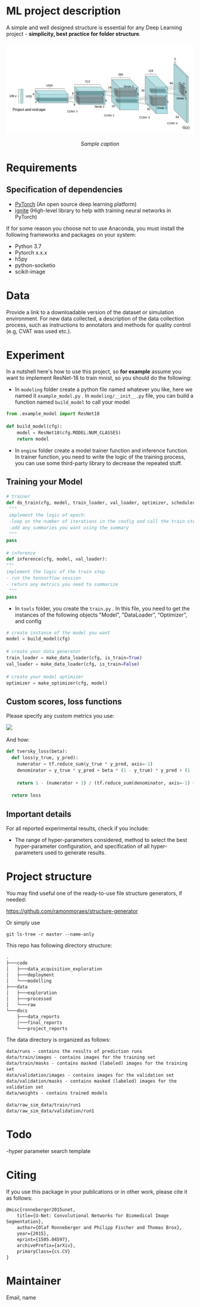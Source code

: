 # ML project description
A simple and well designed structure is essential for any Deep Learning project - **simplicity, best practice for folder structure**. 

<p align="center">
<img src="img/sample.png" alt>

</p>
<p align="center">
<em>Sample caption</em>
</p>


# Requirements
## Specification of dependencies
- [PyTorch](https://pytorch.org/) (An open source deep learning platform) 
- [ignite](https://github.com/pytorch/ignite) (High-level library to help with training neural networks in PyTorch)

If for some reason you choose not to use Anaconda, you must install the following frameworks and packages on your system:
* Python 3.7
* Pytorch x.x.x
* h5py
* python-socketio
* scikit-image

# Data
Provide a link to a downloadable version of the dataset or simulation environment. For new data collected, a description of the data collection process, such as instructions to annotators and methods for quality control (e.g, CVAT was used etc.).

# Experiment
In a nutshell here's how to use this project, so **for example** assume you want to implement ResNet-18 to train mnist, so you should do the following:
- In `modeling`  folder create a python file named whatever you like, here we named it `example_model.py` . In `modeling/__init__.py` file, you can build a function named `build_model` to call your model

```python
from .example_model import ResNet18

def build_model(cfg):
    model = ResNet18(cfg.MODEL.NUM_CLASSES)
    return model
``` 
   
- In `engine`  folder create a model trainer function and inference function. In trainer function, you need to write the logic of the training process, you can use some third-party library to decrease the repeated stuff.
## Training your Model
```python
# trainer
def do_train(cfg, model, train_loader, val_loader, optimizer, scheduler, loss_fn):
 """
 implement the logic of epoch:
 -loop on the number of iterations in the config and call the train step
 -add any summaries you want using the summary
 """
pass

# inference
def inference(cfg, model, val_loader):
"""
implement the logic of the train step
- run the tensorflow session
- return any metrics you need to summarize
 """
pass
```

- In `tools`  folder, you create the `train.py` .  In this file, you need to get the instances of the following objects "Model",  "DataLoader”, “Optimizer”, and config
```python
# create instance of the model you want
model = build_model(cfg)

# create your data generator
train_loader = make_data_loader(cfg, is_train=True)
val_loader = make_data_loader(cfg, is_train=False)

# create your model optimizer
optimizer = make_optimizer(cfg, model)
```
## Custom scores, loss functions
Please specify any custom metrics you use:

<img src="https://render.githubusercontent.com/render/math?math=\text{TI}\left(p, \hat{p}\right) = \frac{p\hat{p}}{p\hat{p} + \beta(1 - p)\hat{p} + (1 - \beta)p(1 - \hat{p})}">

And how:
```python
def tversky_loss(beta):
  def loss(y_true, y_pred):
    numerator = tf.reduce_sum(y_true * y_pred, axis=-1)
    denominator = y_true * y_pred + beta * (1 - y_true) * y_pred + (1 - beta) * y_true * (1 - y_pred)

    return 1 - (numerator + 1) / (tf.reduce_sum(denominator, axis=-1) + 1)

  return loss
```
## Important details
For all reported experimental results, check if you include:
- The range of hyper-parameters considered, method to select the best hyper-parameter configuration, and specification of all hyper-parameters used to generate results.

# Project structure
You may find useful one of the ready-to-use file structure generators, if needed:

https://github.com/ramonmoraes/structure-generator

Or simply use
```
git ls-tree -r master --name-only
```
This repo has following directory structure:
```
.
├───code
│   ├───data_acquisition_exploration
│   ├───deployment
│   └───modelling
├───data
│   ├───exploration
│   ├───processed
│   └───raw
└───docs
    ├───data_reports
    |───final_reports
    └───project_reports
```

The data directory is organized as follows:
```
data/runs - contains the results of prediction runs
data/train/images - contains images for the training set
data/train/masks - contains masked (labeled) images for the training set
data/validation/images - contains images for the validation set
data/validation/masks - contains masked (labeled) images for the validation set
data/weights - contains trained models

data/raw_sim_data/train/run1
data/raw_sim_data/validation/run1
```

# Todo
-hyper parameter search template

# Citing

If you use this package in your publications or in other work, please cite it as follows:

```
@misc{ronneberger2015unet,
    title={U-Net: Convolutional Networks for Biomedical Image Segmentation},
    author={Olaf Ronneberger and Philipp Fischer and Thomas Brox},
    year={2015},
    eprint={1505.04597},
    archivePrefix={arXiv},
    primaryClass={cs.CV}
}
```
# Maintainer
Email, name

